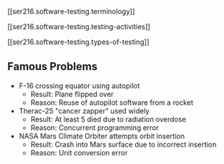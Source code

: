 
[[ser216.software-testing.terminology]]

[[ser216.software-testing.testing-activities]]

[[ser216.software-testing.types-of-testing]]

## Famous Problems

- F-16 crossing equator using autopilot
    - Result: Plane flipped over
    - Reason: Reuse of autopilot software from a rocket
- Therac-25 "cancer zapper" used widely
    - Result: At least 5 died due to radiation overdose
    - Reason: Concurrent programming error
- NASA Mars Climate Orbiter attempts orbit insertion
    - Result: Crash into Mars surface due to incorrect insertion
    - Reason: Unit conversion error